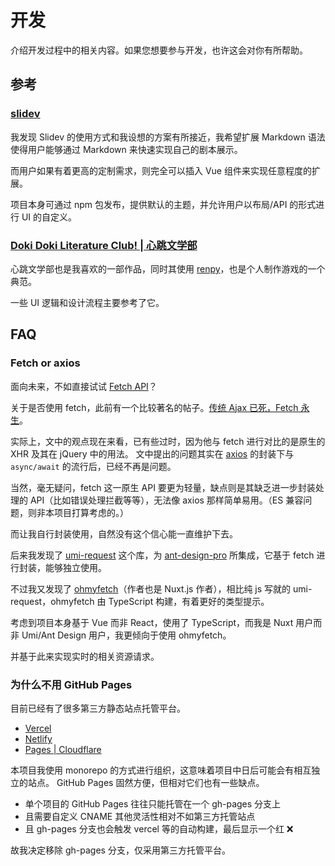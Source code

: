 # 开发

介绍开发过程中的相关内容。如果您想要参与开发，也许这会对你有所帮助。

## 参考

### [slidev](https://github.com/slidevjs/slidev)

我发现 Slidev 的使用方式和我设想的方案有所接近，我希望扩展 Markdown 语法使得用户能够通过 Markdown 来快速实现自己的剧本展示。

而用户如果有着更高的定制需求，则完全可以插入 Vue 组件来实现任意程度的扩展。

项目本身可通过 npm 包发布，提供默认的主题，并允许用户以布局/API 的形式进行 UI 的自定义。

### [Doki Doki Literature Club! | 心跳文学部](https://zh.wikipedia.org/wiki/%E5%BF%83%E8%B7%B3%E6%96%87%E5%AD%B8%E9%83%A8%EF%BC%81)

心跳文学部也是我喜欢的一部作品，同时其使用 [renpy](https://www.renpy.org/)，也是个人制作游戏的一个典范。

一些 UI 逻辑和设计流程主要参考了它。

## FAQ

### Fetch or axios

面向未来，不如直接试试 [Fetch API](https://developer.mozilla.org/zh-CN/docs/Web/API/Fetch_API)？

关于是否使用 fetch，此前有一个比较著名的帖子。[传统 Ajax 已死，Fetch 永生](https://github.com/camsong/blog/issues/2)。

实际上，文中的观点现在来看，已有些过时，因为他与 fetch 进行对比的是原生的 XHR 及其在 jQuery 中的用法。
文中提出的问题其实在 [axios](https://github.com/axios/axios) 的封装下与 `async/await` 的流行后，已经不再是问题。

当然，毫无疑问，fetch 这一原生 API 要更为轻量，缺点则是其缺乏进一步封装处理的 API（比如错误处理拦截等等），无法像 axios 那样简单易用。（ES 兼容问题，则非本项目打算考虑的。）

而让我自行封装使用，自然没有这个信心能一直维护下去。

后来我发现了 [umi-request](https://github.com/umijs/umi-request) 这个库，为 [ant-design-pro](https://github.com/ant-design/ant-design-pro/) 所集成，它基于 fetch 进行封装，能够独立使用。

不过我又发现了 [ohmyfetch](https://github.com/unjs/ohmyfetch)（作者也是 Nuxt.js 作者），相比纯 js 写就的 umi-request，ohmyfetch 由 TypeScript 构建，有着更好的类型提示。

考虑到项目本身基于 Vue 而非 React，使用了 TypeScript，而我是 Nuxt 用户而非 Umi/Ant Design 用户，我更倾向于使用 ohmyfetch。

并基于此来实现实时的相关资源请求。

### 为什么不用 GitHub Pages

目前已经有了很多第三方静态站点托管平台。

- [Vercel](https://vercel.com/)
- [Netlify](https://www.netlify.com/)
- [Pages | Cloudflare](https://pages.cloudflare.com/)

本项目我使用 monorepo 的方式进行组织，这意味着项目中日后可能会有相互独立的站点。
GitHub Pages 固然方便，但相对它们也有一些缺点。

- 单个项目的 GitHub Pages 往往只能托管在一个 gh-pages 分支上
- 且需要自定义 CNAME 其他灵活性相对不如第三方托管站点
- 且 gh-pages 分支也会触发 vercel 等的自动构建，最后显示一个红 ❌

故我决定移除 gh-pages 分支，仅采用第三方托管平台。

